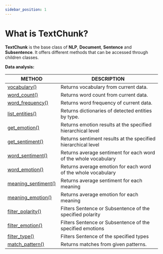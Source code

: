 ```yaml
---
sidebar_position: 1
---
```


# What is TextChunk?

**TextChunk** is the base class of **NLP**, **Document**, **Sentence** and **Subsentence**.
It offers different methods that can be accessed through children classes.

**Data analysis:**

| METHOD                                                                                                               	| DESCRIPTION                                                     	|
|----------------------------------------------------------------------------------------------------------------------	|-----------------------------------------------------------------	|
| [vocabulary()](https://lettria-doc.netlify.app/docs/python-sdk/TextChunk/textchunk-methods#vocabulary)               	| Returns vocabulary from current data.                           	|
| [word_count()](https://lettria-doc.netlify.app/docs/python-sdk/TextChunk/textchunk-methods#word_count)               	| Returns word count from current data.                           	|
| [word_frequency()](https://lettria-doc.netlify.app/docs/python-sdk/TextChunk/textchunk-methods#word_frequency)       	| Returns word frequency of current data.                         	|
| [list_entities()](https://lettria-doc.netlify.app/docs/python-sdk/TextChunk/textchunk-methods#list_entities)         	| Returns dictionaries of detected entities by type.              	|
| [get_emotion()](https://lettria-doc.netlify.app/docs/python-sdk/TextChunk/textchunk-methods#get_emotion)             	| Returns emotion results at the specified hierarchical level     	|
| [get_sentiment()](https://lettria-doc.netlify.app/docs/python-sdk/TextChunk/textchunk-methods#get_sentiment)         	| Returns sentiment results at the specified hierarchical level   	|
| [word_sentiment()](https://lettria-doc.netlify.app/docs/python-sdk/TextChunk/textchunk-methods#word_sentiment)       	| Returns average sentiment for each word of the whole vocabulary 	|
| [word_emotion()](https://lettria-doc.netlify.app/docs/python-sdk/TextChunk/textchunk-methods#word_emotion)           	| Returns average emotion for each word of the whole vocabulary   	|
| [meaning_sentiment()](https://lettria-doc.netlify.app/docs/python-sdk/TextChunk/textchunk-methods#meaning_sentiment) 	| Returns average sentiment for each meaning                      	|
| [meaning_emotion()](https://lettria-doc.netlify.app/docs/python-sdk/TextChunk/textchunk-methods#meaning_emotion)     	| Returns average emotion for each meaning                        	|
| [filter_polarity()](https://lettria-doc.netlify.app/docs/python-sdk/TextChunk/textchunk-methods#filter_polarity)     	| Filters Sentence or Subsentence of the specified polarity       	|
| [filter_emotion()](https://lettria-doc.netlify.app/docs/python-sdk/TextChunk/textchunk-methods#filter_emotion)       	| Filters Sentence or Subsentence of the specified emotions       	|
| [filter_type()](https://lettria-doc.netlify.app/docs/python-sdk/TextChunk/textchunk-methods#filter_type)             	| Filters Sentence of the specified types                         	|
| [match_pattern()](https://lettria-doc.netlify.app/docs/python-sdk/TextChunk/textchunk-methods#match_pattern)         	| Returns matches from given patterns.                            	|
